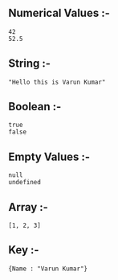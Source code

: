## Numerical Values :-
    42
    52.5

## String :-
    "Hello this is Varun Kumar"

## Boolean :-
    true
    false

## Empty Values :-
    null
    undefined

## Array :-
    [1, 2, 3]

## Key :-
    {Name : "Varun Kumar"}
